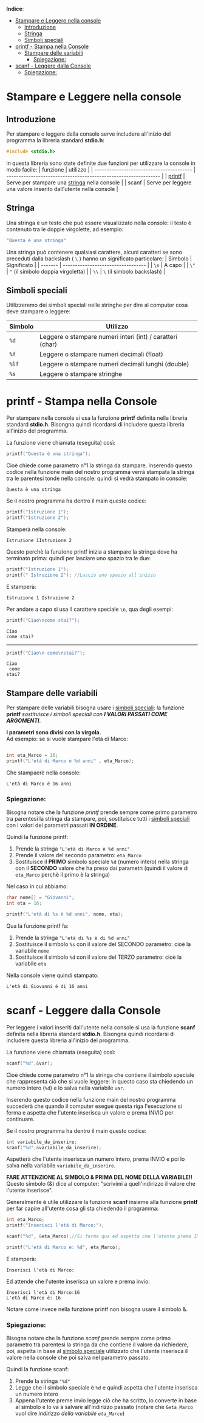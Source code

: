 **Indice**:
- [Stampare e Leggere nella console](#stampare-e-leggere-nella-console)
  - [Introduzione](#introduzione)
  - [Stringa](#stringa)
  - [Simboli speciali](#simboli-speciali)
- [printf - Stampa nella Console](#printf---stampa-nella-console)
  - [Stampare delle variabili](#stampare-delle-variabili)
    - [Spiegazione:](#spiegazione)
- [scanf - Leggere dalla Console](#scanf---leggere-dalla-console)
    - [Spiegazione:](#spiegazione-1)

# Stampare e Leggere nella console

## Introduzione

Per stampare o leggere dalla console serve includere all'inizio del programma la libreria standard **stdio.h**:

```c
#include <stdio.h>
```

in questa libreria sono state definite due funzioni per utilizzare la console in modo facile:
| funzione                                 | utilizzo                                                        |
| ---------------------------------------- | --------------------------------------------------------------- |
| [printf](#printf---stampa-nella-console) | Serve per stampare una [stringa](#stringa) nella console        |
| scanf                                    | Serve per leggere una valore inserito dall'utente nella console |



## Stringa
Una stringa è un testo che può essere visualizzato nella console: il testo è contenuto tra le doppie virgolette, ad esempio:


```c
"Questa è una stringa"
```

Una stringa può contenere qualsiasi carattere, alcuni caratteri se sono preceduti dalla backslash ( `\` ) hanno un significato particolare:
| Simbolo | Significato                        |
| ------- | ---------------------------------- |
| `\n`    | A capo                             |
| `\"`    | `"` (il simbolo doppia virgoletta) |
| `\\`    | `\` (il simbolo backslash)         |

## Simboli speciali

Utilizzeremo dei simboli speciali nelle stringhe per dire al computer cosa deve stampare o leggere:

| Simbolo | Utilizzo                                                   |
| ------- | ---------------------------------------------------------- |
| `%d`    | Leggere o stampare numeri interi (int) / caratteri  (char) |
| `%f`    | Leggere o stampare numeri decimali (float)                 |
| `%lf`   | Leggere o stampare numeri decimali lunghi (double)         |
| `%s`    | Leggere o stampare stringhe                                |

# printf - Stampa nella Console 

Per stampare nella console si usa la funzione **printf** definita nella libreria standard **stdio.h**.
Bisongna quindi ricordarsi di includere questa libreria all'inizio del programma.

La funzione viene chiamata (eseguita) così:

```c
printf("Questa è una stringa");
```
Cioè chiede come parametro n°1 la stringa da stampare. Inserendo questo codice nella funzione main del nostro programma verrà stampata la stringa tra le parentesi tonde nella console: quindi si vedrà stampato in console:

    Questa è una stringa

Se il nostro programma ha dentro il main questo codice:
```c
printf("Istruzione 1");
printf("Istruzione 2");
```
Stamperà nella console:

    Istruzione 1Istruzione 2

Questo perchè la funzione printf inizia a stampare la stringa dove ha terminato prima: quindi per lasciare uno spazio tra le due:
```c
printf("Istruzione 1");
printf(" Istruzione 2"); //Lascio uno spazio all'inizio
```
E stamperà:

    Istruzione 1 Istruzione 2

Per andare a capo si usa il carattere speciale `\n`, qua degli esempi:

```c
printf("Ciao\ncome stai?");
```
    Ciao
    come stai?
---

```c
printf("Ciao\n come\nstai?");
```

    Ciao
     come
    stai?

## Stampare delle variabili

Per stampare delle variabili bisogna usare i [simboli speciali](#simboli-speciali): la funzione **printf** _sostituisce i simboli speciali con **I VALORI PASSATI COME ARGOMENTI**_. 

**I parametri sono divisi con la virgola.**
<br/>Ad esempio: se si vuole stampare l'età di Marco:

```c

int eta_Marco = 16;
printf("L'età di Marco è %d anni" , eta_Marco);

```

Che stampaerè nella console:

    L'età di Marco è 16 anni

### Spiegazione:

Bisogna notare che la funzione *printf* prende sempre come primo parametro tra parentesi la stringa da stampare, poi, sostituisce tutti i [simboli speciali](#simboli-speciali) con i valori dei parametri passati **IN ORDINE**.

Quindi la funzione printf:
1. Prende la stringa `"L'età di Marco è %d anni"`
2. Prende il valore del secondo parametro: `eta_Marco`
3. Sostituisce il **PRIMO** simbolo speciale `%d` (numero intero) nella stringa con il **SECONDO** valore che ha preso dai parametri (quindi il valore di `eta_Marco` perchè il primo è la stringa)

Nel caso in cui abbiamo:

```c
char nome[] = "Giovanni";
int eta = 16;

printf("L'età di %s è %d anni", nome, eta);
```

Qua la funzione printf fa:
1. Prende la stringa `"L'età di %s è di %d anni"`
2. Sostituisce il simbolo `%s` con il valore del SECONDO parametro: cioè la variabile `nome`
3. Sostituisce il simbolo `%d` con il valore del TERZO parametro: cioè la variabile `eta`

Nella console viene quindi stampato:

    L'età di Giovanni è di 16 anni

# scanf - Leggere dalla Console

Per leggere i valori inseriti dall'utente nella console si usa la funzione **scanf** definita nella libreria standard **stdio.h**.
Bisongna quindi ricordarsi di includere questa libreria all'inizio del programma.

La funzione viene chiamata (eseguita) così:

```c
scanf("%d",&var);
```
Cioè chiede come parametro n°1 la stringa che contiene il simbolo speciale che rappresenta ciò che si vuole leggere: in questo caso sta chiedendo un numero intero (`%d`) e lo salva nella variabile `var`. 

Inserendo questo codice nella funzione main del nostro programma succederà che quando il computer esegue questa riga l'esecuzione si ferma e aspetta che l'utente inserisca un valore e prema INVIO per continuare.

Se il nostro programma ha dentro il main questo codice:
```c
int variabile_da_inserire;
scanf("%d",&variabile_da_inserire);
```
Aspetterà che l'utente inserisca un numero intero, prema INVIO e poi lo salva nella variabile ```variabile_da_inserire```.

**FARE ATTENZIONE AL SIMBOLO & PRIMA DEL NOME DELLA VARIABILE!!**<br/>
Questo simbolo (&) dice al computer: "scrivimi a quell'indirizzo il valore che l'utente inserisce".


Generalmente è utile utilizzare la funzione **scanf** insieme alla funzione **printf** per far capire all'utente cosa gli sta chiedendo il programma:

```c
int eta_Marco;
printf("Inserisci l'età di Marco:");

scanf("%d", &eta_Marco);//Si ferma qua ed aspetta che l'utente prema INVIO

printf("L'età di Marco è: %d", eta_Marco);
```
E stamperà:

    Inserisci l'età di Marco:

Ed attende che l'utente inserisca un valore e prema invio:
    
    Inserisci l'età di Marco:16
    L'età di Marco è: 16

Notare come invece nella funzione printf non bisogna usare il simbolo &.

### Spiegazione:

Bisogna notare che la funzione *scanf* prende sempre come primo parametro tra parentesi la stringa da che contiene il valore da richiedere, poi, aspetta in base al [simbolo speciale](#simboli-speciali) utilizzato che l'utente inserisca il valore nella console che poi salva nel parametro passato.

Quindi la funzione scanf:
1. Prende la stringa `"%d"`
2. Legge che il simbolo speciale è `%d` e quindi aspetta che l'utente inserisca un numero intero
3. Appena l'utente preme invio legge ciò che ha scritto, lo converte in base al simbolo e lo va a salvare all'indirizzo passato (notare che `&eta_Marco` vuol dire *indirizzo della variabile `eta_Marco`*)
